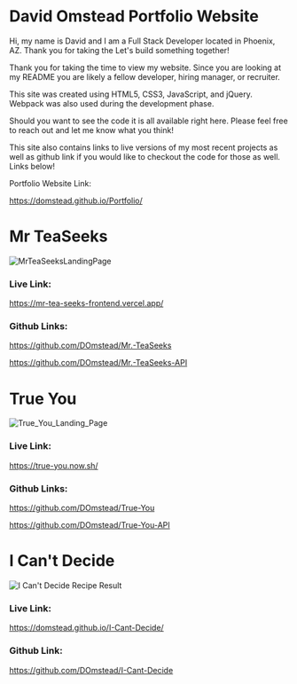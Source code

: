 # David Omstead Portfolio Website

Hi, my name is David and I am a Full Stack Developer located in Phoenix, AZ. Thank you for taking the  Let's build something together!

Thank you for taking the time to view my website. Since you are looking at my README you are likely a fellow developer, hiring manager, or recruiter. 

This site was created using HTML5, CSS3, JavaScript, and jQuery. Webpack was also used during the development phase. 

Should you want to see the code it is all available right here. Please feel free to reach out and let me know what you think! 

This site also contains links to live versions of my most recent projects as well as github link if you would like to checkout the code for those as well. Links below!


Portfolio Website Link:

https://domstead.github.io/Portfolio/


# Mr TeaSeeks

 ![MrTeaSeeksLandingPage](https://user-images.githubusercontent.com/49734565/85107289-97fe0400-b1c2-11ea-8e7a-7ede5be08c80.png)

### Live Link: 
 
 https://mr-tea-seeks-frontend.vercel.app/

### Github Links: 

 https://github.com/DOmstead/Mr.-TeaSeeks

 https://github.com/DOmstead/Mr.-TeaSeeks-API



# True You

 ![True_You_Landing_Page](https://user-images.githubusercontent.com/49734565/84541645-a45afc00-acac-11ea-80dc-83d782d9ab3f.png)

### Live Link: 
 
https://true-you.now.sh/

### Github Links: 

https://github.com/DOmstead/True-You

https://github.com/DOmstead/True-You-API


# I Can't Decide

![I Can't Decide Recipe Result](https://user-images.githubusercontent.com/49734565/72671680-0b7cc900-3a0b-11ea-93fc-bfd20e9be935.png)

### Live Link: 
 
https://domstead.github.io/I-Cant-Decide/

### Github Link: 

https://github.com/DOmstead/I-Cant-Decide
